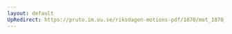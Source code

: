 ```yaml
---
layout: default
UpRedirect: https://pruto.im.uu.se/riksdagen-motions-pdf/1870/mot_1870__ak__119.pdf
---
```

